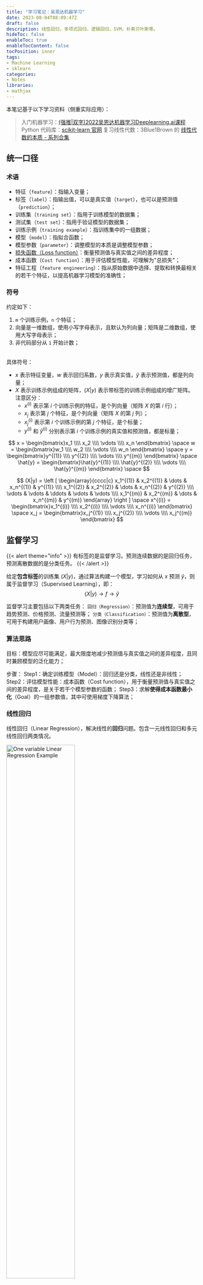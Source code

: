 ```yaml
---
title: "学习笔记：吴恩达机器学习"
date: 2023-08-04T08:09:47Z
draft: false
description: 线性回归，多项式回归，逻辑回归，SVM，朴素贝叶斯等。
hideToc: false
enableToc: true
enableTocContent: false
tocPosition: inner
tags:
- Machine Learning
- sklearn
categories:
- Notes
libraries:
- mathjax
---
```


本笔记基于以下学习资料（侧重实际应用）：
> 入门机器学习：[(强推|双字)2022吴恩达机器学习Deeplearning.ai课程](https://www.bilibili.com/video/BV1Pa411X76s/)
> Python 代码库：[scikit-learn 官网](https://scikit-learn.org/stable/index.html)
> 复习线性代数：3Blue1Brown 的 [线性代数的本质 - 系列合集](https://www.bilibili.com/video/BV1ys411472E/)

## 统一口径

### 术语

- 特征（`feature`）：指输入变量；
- 标签（`label`）：指输出值，可以是真实值（`target`），也可以是预测值（`prediction`）；
- 训练集（`training set`）：指用于训练模型的数据集；
- 测试集（`test set`）：指用于验证模型的数据集；
- 训练示例（`training example`）：指训练集中的一组数据；
- 模型（`model`）：指拟合函数；
- 模型参数（`parameter`）：调整模型的本质是调整模型参数；
- [损失函数（Loss function）](#LossFunction)：衡量预测值与真实值之间的差异程度；
- 成本函数（`Cost function`）：用于评估模型性能，可理解为"总损失"；
- 特征工程（`feature engineering`）：指从原始数据中选择、提取和转换最相关的若干个特征，以提高机器学习模型的准确性；

### 符号

约定如下：
1. `m` 个训练示例，`n` 个特征；
2. 向量是一维数组，使用小写字母表示，且默认为列向量；矩阵是二维数组，使用大写字母表示；
3. 非代码部分从 `1` 开始计数；
<!-- 4. 模型默认为标量函数 $f: \mathbb{R}^n \to \mathbb{R}$； -->

<br>具体符号：
- $x$ 表示特征变量，$w$ 表示回归系数，$y$ 表示真实值，$\hat{y}$ 表示预测值，都是列向量；
- $X$ 表示训练示例组成的矩阵，$(X|y)$ 表示带标签的训练示例组成的增广矩阵。注意区分：
  - $x^{(i)}$ 表示第 $i$ 个训练示例的特征，是个列向量（矩阵 $X$ 的第 $i$ 行）；
  - $x_j$ 表示第 $j$ 个特征，是个列向量（矩阵 $X$ 的第 $j$ 列）；
  - $x_j^{(i)}$ 表示第 $i$ 个训练示例的第 $j$ 个特征，是个标量；
  - $y^{(i)}$ 和 $\hat{y}^{(i)}$ 分别表示第 $i$ 个训练示例的真实值和预测值，都是标量；
<!-- 说明：$x \in \mathbb{R}^n, \space w \in \mathbb{R}^n, \space y \in \mathbb{R}, \space \hat{y} \in \mathbb{R}, \space X \in \mathbb{R}^{m \times n}$ -->

$$
x = \begin{bmatrix}x_1 \\\\ x_2 \\\\ \vdots \\\\ x_n \end{bmatrix}
\space
w = \begin{bmatrix}w_1 \\\\ w_2 \\\\ \vdots \\\\ w_n \end{bmatrix}
\space
y = \begin{bmatrix}y^{(1)} \\\\ y^{(2)} \\\\ \vdots \\\\ y^{(m)} \end{bmatrix}
\space
\hat{y} = \begin{bmatrix}\hat{y}^{(1)} \\\\ \hat{y}^{(2)} \\\\ \vdots \\\\ \hat{y}^{(m)} \end{bmatrix}
\space
$$

$$
(X|y) = \left [
\begin{array}{cccc|c}
  x_1^{(1)} & x_2^{(1)} & \dots & x_n^{(1)} & y^{(1)} \\\\ 
  x_1^{(2)} & x_2^{(2)} & \dots & x_n^{(2)} & y^{(2)} \\\\ 
  \vdots & \vdots & \ddots & \vdots & \vdots \\\\ 
  x_1^{(m)} & x_2^{(m)} & \dots & x_n^{(m)} & y^{(m)} 
\end{array}
\right ]
\space
x^{(i)} = \begin{bmatrix}x_1^{(i)} \\\\ x_2^{(i)} \\\\ \vdots \\\\ x_n^{(i)} \end{bmatrix}
\space
x_j = \begin{bmatrix}x_j^{(1)} \\\\ x_j^{(2)} \\\\ \vdots \\\\ x_j^{(m)} \end{bmatrix}
$$

## 监督学习

{{< alert theme="info" >}}
有标签的是监督学习。预测连续数据的是回归任务，预测离散数据的是分类任务。
{{< /alert >}}

给定**包含标签**的训练集 $(X|y)$，通过算法构建一个模型，学习如何从 $x$ 预测 $\hat{y}$，则属于监督学习（Supervised Learning），即：$$ (X|y) \to f \to \hat{y} $$

监督学习主要包括以下两类任务：
`回归（Regression）`：预测值为**连续型**，可用于趋势预测、价格预测、流量预测等；
`分类（Classification）`：预测值为**离散型**，可用于构建用户画像、用户行为预测、图像识别分类等；

### 算法思路

目标：模型应尽可能满足，最大限度地减少预测值与真实值之间的差异程度，且同时兼顾模型的泛化能力；

步骤：
Step1：确定训练模型（Model）：回归还是分类，线性还是非线性；
Step2：评估模型性能：成本函数（Cost function），用于衡量预测值与真实值之间的差异程度，是关于若干个模型参数的函数；
Step3：求解**使得成本函数最小化**（Goal）的一组参数值，其中可使用梯度下降算法；

### 线性回归

线性回归（Linear Regression），解决线性的**回归**问题。包含一元线性回归和多元线性回归两类情况。

<img src='https://scikit-learn.org/stable/_images/sphx_glr_plot_ols_001.png' alt='One variable Linear Regression Example' width='60%'>

#### 原理

##### 模型

$$ 
f_{w,b}(x) = w \cdot x + b = 
\begin{bmatrix}
  w_1 \\\\
  w_2 \\\\
  \vdots \\\\
  w_n 
\end{bmatrix} 
\cdot 
\begin{bmatrix}
  x_1 \\\\
  x_2 \\\\ 
  \vdots \\\\
  x_n 
\end{bmatrix} + b =
\sum_{j=1}^{n} w_j \cdot x_j + b \tag{Model}
$$

说明：当 n = 1 时，对应一元线性回归；当 n >= 2 时，对应多元线性回归；

##### 模型参数

$w$：回归系数，分别对应 n 个特征的权重（weights）或系数（coefficients），是向量；
$b$：偏差（bias）或截距（intercept），是标量；

##### 成本函数

[MSE](#mse) 指**预测值与真实值之间误差的平方和的均值**，取值越小说明预测越准，模型性能越好。代入模型对应的预测值，计算公式如下：

<!-- 坑：这里是因为“下划线被解释成Markdown语法了，因此需要加\转义” 参考 https://github.com/theme-next/hexo-theme-next/issues/826 {\lVert w \rVert}\_1 正常不需要加，但为了渲染需要加-->
$$
\begin{split}
MSE &= \frac{1}{m} \sum_{i=1}^{m} (f_{w,b}(x^{(i)}) - y^{(i)})^2 \\\\
&= \frac{1}{m} \sum_{i=1}^{m} (w \cdot x^{(i)} + b - y^{(i)})^2 \\\\
&= \frac{1}{m} {\lVert X \cdot w + b - y \rVert}\_2^2
\end{split}
$$

在机器学习中，基于 MSE 共以下三种常见成本函数：

$$ J(w,b) = \frac{1}{2} MSE \tag{普通最小二乘回归} $$

$$ J(w,b) = \frac{1}{2} MSE + \alpha {\lVert w \rVert}\_1 \tag{Lasso 回归} $$

$$ J(w,b) = \frac{1}{2} MSE + \alpha {\lVert w \rVert}\_2^2 \tag{岭回归} $$

说明：
1. 使用 $\frac{1}{2} MSE$，仅是为了在求导数/偏导数时消去常数 2，并不影响结果；
2. $(w, b)$ 在模型 $f_{w,b}(x)$ 中是参数，在成本函数 $J(w,b)$ 中是变量；
3. `套索回归（Lasso）`：用于**特征选择**，即让回归系数稀疏（sparse）。是在普通最小二乘的基础上，添加了回归系数的 [L1 范数](#VectorNorms) 作为惩罚项；
4. `岭回归（Ridge）`：用于**防止过拟合**。是在普通最小二乘的基础上，添加了回归系数的 [L2 范数](#VectorNorms) 的平方作为惩罚项；
5. 参数 $\alpha$：非负标量，作为伸缩系数，为了控制惩罚项的大小。

##### 目标

求解一组模型参数 $(w,b)$ 使得成本函数 $J$ 最小化。

$$ \min_{w,b} J(w,b) $$

#### 示例

##### 一元线性回归

以下示例来源于 sklearn 的糖尿病数据集。

```python
import numpy as np
import matplotlib.pyplot as plt
from sklearn.datasets import load_diabetes
from sklearn.linear_model import LinearRegression
from sklearn.model_selection import train_test_split
from sklearn.metrics import mean_squared_error, r2_score

# 加载数据集：仅取其中一个特征，并拆分训练集/测试集（7/3）
features, target = load_diabetes(return_X_y=True)
feature = features[:, np.newaxis, 2]
X_train, X_test, y_train, y_test = train_test_split(feature, target, test_size=0.3, random_state=8)
print('特征数量：{} 个（原始数据集共 {} 个特征）\n总样本量：共 {} 组，其中训练集 {} 组，测试集 {} 组'.format(feature.shape[1], features.shape[1], target.shape[0], X_train.shape[0], X_test.shape[0]))

# 创建线性回归模型并拟合数据
model = LinearRegression()
model.fit(X_train, y_train)

# 获取模型参数
w = model.coef_
b = model.intercept_
print('模型参数：w={}, b={}'.format(w, b))

# 衡量模型性能：R2 和 MSE
y_train_pred = model.predict(X_train)
y_test_pred = model.predict(X_test)
# R2（决定系数，1最佳），计算等同于 r2_score(y_true, y_pred)
r2_train = model.score(X_train, y_train)
r2_test = model.score(X_test, y_test)
# MSE（均方误差）
mse_train = mean_squared_error(y_train, y_train_pred)
mse_test = mean_squared_error(y_test, y_test_pred)
print('模型性能：\n  训练集：R2={:.3f}, MSE={:.3f}\n  测试集：R2={:.3f}, MSE={:.3f}'.format(r2_train, mse_train, r2_test, mse_test))

# 绘图
plt.title('LinearRegression (One variable)')
plt.scatter(X_train, y_train, color='red', marker='X')
plt.plot(X_test, y_pred, linewidth=3)
plt.legend(['training points', 'model: $y={:.2f}x+{:.2f}$'.format(w[0], b)])
plt.savefig('LinearRegression_diabetes.svg')
```
<img src='https://user-images.githubusercontent.com/46241961/273402064-fdd2a737-a691-45bc-8c17-6f921e02d487.svg' alt='一元线性回归-糖尿病数据集' width=80%>

##### 多元线性回归

以下示例来源于 sklearn 的糖尿病数据集，选取了所有的特征，并对比了普通最小二乘/Lasso/Ridge 三种回归模型的性能。

```python
import numpy as np
import matplotlib.pyplot as plt
from sklearn.datasets import load_diabetes
from sklearn.linear_model import LinearRegression, Lasso, Ridge
from sklearn.model_selection import train_test_split
from sklearn.metrics import mean_squared_error

# 加载数据集：取所有特征，并拆分训练集/测试集（7/3）
features, target = load_diabetes(return_X_y=True)
X_train, X_test, y_train, y_test = train_test_split(features, target, test_size=0.3, random_state=8)
print('特征数量：{} 个\n总样本量：共 {} 组，其中训练集 {} 组，测试集 {} 组'.format(features.shape[1], target.shape[0], X_train.shape[0], X_test.shape[0]))

def _models(alpha=1):
    lr = LinearRegression().fit(X_train, y_train) # 第一种：普通最小二乘回归
    lasso = Lasso(alpha=alpha).fit(X_train, y_train) # 第二种：Lasso/L1/套索回归
    ridge = Ridge(alpha=alpha).fit(X_train, y_train) # 第三种：Ridge/L2/岭回归
    return lr, lasso, ridge

# 对比四组 alpha 取值
alphas_list = [0.05, 0.1, 0.5, 1]

for i in range(len(alphas_list)):
    alpha = alphas_list[i]
    print('\n======== alpha={} ========'.format(alpha))
    
    # 对比三种线性模型
    models = _models(alpha=alpha)
    for model in models:    
        # 模型参数
        w = model.coef_
        b = model.intercept_

        # 模型性能：R2 和 MSE
        r2_train = model.score(X_train, y_train)
        r2_test = model.score(X_test, y_test)
        mse_train = mean_squared_error(y_train, model.predict(X_train))
        mse_test = mean_squared_error(y_test, model.predict(X_test))
    
        # 打印
        model_name = model.__class__.__name__
        print('{}：\n  模型参数：w={}, b={:.3f}\n  训练集：R2={:.3f}, MSE={:.3f}\n  测试集：R2={:.3f}, MSE={:.3f}'.format(model_name, w, b, r2_train, mse_train, r2_test, mse_test))
```

### 多项式回归

多项式回归（Polynomial regression），解决非线性的**回归**问题。

核心思想是将非线性问题转化为线性问题。

#### 原理

目标：求解一组模型参数 $(\vec{w},b)$ 使得成本函数 $J$ 最小化。


$$ f_{w,b}(x) = w_1x + w_2x^2 + b \tag{Model1} $$
$$ f_{w,b}(x) = w_1x + w_2x^2 + w_3x^3 + b \tag{Model2} $$
$$ f_{w,b}(x) = w_1x_1 + w_2x_2 + w_3x_1x_2 + w_4x_1^2 + w_5x_2^2 + b \tag{Model3} $$

$$ J(w,b) =  \tag{Cost function}$$

$$ \min_{\vec{w},b} J(w,b) \tag{Goal} $$

其中，模型参数如下:
- $w$：分别对应各项的权重（weights）或系数（coefficients）；
- $b$：偏差（bias）或截距（intercept）；

说明：上述 Model1、Model2、Model3 依次是一元二次多项式、一元三次多项式、二元二次多项式。

#### 示例

以下示例为一元三次多项式。

```python
import numpy as np
import matplotlib.pyplot as plt
from sklearn.preprocessing import PolynomialFeatures
from sklearn.linear_model import LinearRegression
from sklearn.metrics import mean_squared_error, r2_score

rng = np.random.RandomState(0)

# 数据集
x = np.linspace(-3, 7, 10)
y = np.power(x, 3) + np.power(x, 2) + x + 1 + rng.randn(1)
X = x[:, np.newaxis]

# 绘制训练集
plt.figure(figsize=(8, 6))
plt.scatter(X, y, color='red', marker='X')
legend_names = ['training points']

# 多项式特征的线性回归模型
for degree in range(10):
    # 创建多项式特征
    poly = PolynomialFeatures(degree=degree)
    X_poly = poly.fit_transform(X)
    
    # 创建线性回归模型：X_poly 与 y 为线性关系
    model = LinearRegression()
    model.fit(X_poly, y)

    # 使用模型预测
    y_pred = model.predict(X_poly)
    
    # 获取模型参数和性能指标
    w = model.coef_
    b = model.intercept_
    mse = mean_squared_error(y, y_pred) # 均方误差
    r2 = r2_score(y, y_pred) # 决定系数
    print('当 degree 取 {} 时，mse={}, r2={}, 模型参数 w={}, b={:.4f}'.format(degree, round(mse, 3), r2, w, b))

    # 绘图
    plt.plot(X, y_pred)
    legend_names.append('degree {}: mse {}, r2 {}'.format(degree, round(mse, 3), r2))

# 添加图例
plt.legend(legend_names)
plt.savefig('PolynomialFeatures_LinearRegression.svg')
```
<img src='https://user-images.githubusercontent.com/46241961/272204746-6f8c1665-2d34-40fc-ae86-29e8d0d7a942.svg' alt='PolynomialFeatures_LinearRegression' width='80%'>

### 逻辑回归

logistic regression，解决**分类**问题。

（binary classification）

true: 1, positive class
false: 0, negative class

logistic/sigmoid function

$$
z = \vec{w} \cdot \vec{x} + b \\\\
g(z) = \frac{1}{1+e^{-z}}
$$

$$
g(z) = g(\vec{w} \cdot \vec{x} + b) = \frac{1}{1+e^{-(\vec{w} \cdot \vec{x} + b)}} = P(y=1|x;\vec{w},b)
$$

### 决策树

Decison tree，解决**分类**问题。

- 根节点：无入多出
- 内部节点：一入多出
- 叶子结点：一入无出

熵

基尼系数

### 随机森林

Random forest，解决**分类**问题。

回归问题：求均值
分列问题：求众数

### SVM

支持向量机，解决**分类**问题。

属于线性分类器。非线性问题，可通过 kernal SVM 解决（映射到高维）；

超平面：
- 决策分界面（decision boundary）
- 边界分界面（margin boundary）

Hard-margin SVM
Soft-margin SVM：加入了容错率

### 朴素贝叶斯

Nbayes，解决**分类**问题。

### K近邻

KNN (K-Nearest Neighbors)，解决**分类+回归**问题。

### 神经网络

Neural Network，解决**分类+回归**问题。

## 无监督学习<a id="UnsupervisedLearning"></a>

训练集中**不包含标签**，则属于无监督学习（Unsupervised Learning），即 `(features) -> Model`.

共分为两大类任务：
- `聚类（Clustering）`
- `降维（Dimensionality reduction）`

### 算法思路

### K-means

解决**聚类**问题。

- K-means：将 n 个点分为 k 个簇，使得簇内具有较高的相似度，簇间具有较低的相似度；（欧氏距离）
- 
### DBSCAN

解决**聚类**问题。

- DBSCAN（密度聚类）：将 n 个点分为三类，然后删除噪音点；（曼哈顿距离）
  - 核心点：在半径 eps（两个样本被看做邻域的最大举例） 内的点的个数超过 min_samples（簇的样本数）；
  - 边界点：在半径 eps 内的点的个数不超过 min_samples，但落在核心点的邻域内；
  - 噪音点：既不是核心点，也不是边界点；

### PCA

解决**降维**问题。

- PCA：主成分分析；

<!-- ## 强化学习

（Reinforcement Learning）：有延迟和稀疏的反馈标签； -->

## 模型评估

模型评估的目标是**选出泛化能力最优的模型**。

### 评估方法

留出法（Hold-out）：拆分训练集和测试集

交叉验证法（Cross Validation）：将数据集分成 N 块，使用 N-1 块进行训练，再用最后一块进行测试；

自助法（Bootstrap）：

### 损失函数<a id='LossFunction'></a>

{{< alert theme="info" >}}
损失函数可理解为评估"损失"的方法，成本函数可理解为实际的"总损失"。
{{< /alert >}}

损失函数用于**衡量预测值与真实值之间的差异程度**，一般使用 $L(f(x), y)$ 表示；

成本函数用于**评估模型性能**，一般使用 $J$ 表示，且通常：

$$
J = \frac{1}{m} \displaystyle \sum_{i=1}^{m} L\left(f(x^{(i)}), y^{(i)}\right)
$$

{{< notice info >}}
模型参数是成本函数的变量。
{{< /notice >}}

#### 最小二乘误差

适用于线性回归模型。

$$
L(f_{w,b}(x), y) = \left(f_{w,b}(x) - y\right)^2
$$

#### Logistic 损失

适用于逻辑回归模型。

$$
L(f_{w,b}(x), y) = 
\begin{cases}
-log\left(f_{w,b}(x)\right) & if\ y = 1 \\\\
-log\left(1-f_{w,b}(x)\right) & if\ y = 0 \\\\
\end{cases}
$$
即
$$
-ylog(f_{w,b}(x)) - (1-y)log(f_{w,b}(x))
$$ 

### 回归指标

#### MAE

MAE（Mean Absolute Error），平均绝对误差。

$$ MAE = \frac{1}{m} \sum_{i=1}^{m} \lvert \hat{y}^{(i)} - y^{(i)} \rvert $$

#### MAPE

MAPE（Mean Absolute Percentage Error），平均绝对百分误差。

$$ MAPE = \frac{100}{m} \sum_{i=1}^{m} \lvert \frac{y^{(i)} - \hat{y}^{(i)}}{y^{(i)}} \rvert $$

#### MSE<a id="mse"></a>

MSE（Mean Squared Error），均方误差。最小二乘法的均值版，常用于线性回归模型的成本函数。

$$ MSE = \frac{1}{m} \sum_{i=1}^{m} (\hat{y}^{(i)} - y^{(i)})^2 $$

#### RMSE

RMSE（Root Mean Square Error），均方根误差。

$$ RMSE = \sqrt{MSE} $$

#### R<sup>2</sup>

R<sup>2</sup> (coefficient of determination)，决定系数。衡量**总误差（客观存在且无关回归模型）中可以被回归模型解释的比例**，即拟合程度。

$$ R^2 = \frac{SSR}{SST} = 1- \frac{SSE}{SST} $$

说明：
当 $R^2 \to 1$ 时，表明拟合程度越好，因为此时 SSR 趋向于 SST（或 SSE 趋向于 0）；
当 $R^2 \to 0$ 时，表明拟合程度越差，因为此时 SSR 趋向于 0（或 SSE 趋向于 SST）；

{{< expand "关于 SST/SSR/SSE">}}

{{< boxmd >}}
助记小技巧：**T** is short for total, **R** is short for regression, **E** is short for error.
{{< /boxmd >}}

SST (sum of squares total)，总平方和，用于衡量**真实值**相对**均值**的离散程度。SST 客观存在且与回归模型无关；

$$ SST = \sum_{i=1}^{m} (y^{(i)} - \bar{y})^2 $$

SSR (sum of squares due to regression)，回归平方和，用于衡量**预测值**相对**均值**的离散程度。当 SSR = SST 时，回归模型完美；

$$ SSR = \sum_{i=1}^{m} (\hat{y}^{(i)} - \bar{y})^2 $$

SSE (sum of squares error)，误差平方和，用于衡量**预测值**相对**真实值**的离散程度；

$$ SSE = \sum_{i=1}^{m} (\hat{y}^{(i)} - y^{(i)})^2 $$

且三者之间的关系是 $SST = SSR + SSE$.

{{< /expand >}}

<img src='https://user-images.githubusercontent.com/46241961/273468625-e2263610-af8d-4ada-9cf9-9c25eef6c3c3.svg' alt='LinearRegression_SST_SSR_SSE' width='80%'>

### 分类指标

#### 混淆矩阵

（confusion matrix）

用于分类模型的效果评估。以下以二分类模型为例：

| 预测/实际&nbsp;&nbsp;&nbsp; | Positive&nbsp;&nbsp;&nbsp; | Negative&nbsp;&nbsp;&nbsp; |
| ---------- | ---------- | ---------- |
| **Positive** | TP  | FP&nbsp;&nbsp;&nbsp; | 
| **Negative** | FN  | TN&nbsp;&nbsp;&nbsp; | 

- 准确率（accuracy）：指预测正确的比例，即 $\frac{TP+TN}{TP+TN+FP+FN}$
- 精确率（precision）：也称作查准率，指预测为正中实际为正的比例，即 $\frac{TP}{TP+FP}$
- 召回率（recall）：也称作查全率，指实际为正中预测为正的比例，即 $\frac{TP}{TP+FN}$
- F1：$\frac{2 \times	 精确率 \times 召回率}{精确率 + 召回率}$

#### ROC

[深入介紹及比較ROC曲線及PR曲線](https://medium.com/nlp-tsupei/roc-pr-%E6%9B%B2%E7%B7%9A-f3faa2231b8c)

用于分类模型的效果评估，以可视化的方式。

## 特征工程

### 特征缩放

特征缩放（Feature Scaling）是一种用于**标准化自变量或特征范围**的方法。

背景：不同特征之间的取值范围差异较大，导致梯度下降运行低效。特征缩放使得不同特征之间的取值范围差异，降低至可比较的范围。
  - 除上限，如 [200, 1000] -> [0.2, 1]

目标：为了使梯度下降运行的更快，最终提高模型训练性能。

经验值：
- 太大或者太小都需要：如[-0.001, 0.001]、[-100, 100]；
- 通常[-3, 3]范围内，不需要；

#### 均值归一化

Mean Normalization，与均值的差异 / 上下限的整体差异：

$$
x^{\prime} = \frac{x - \mu}{max(x) - min(x)}
$$

#### Z 分数归一化

Z-score normalization，与均值的差异 / 标准差：

$$
x^{\prime} = \frac{x - \mu}{\sigma}
$$

其中标准差（Standard Deviation）$\sigma$ 计算公式如下：

$$
\sigma = \sqrt{\frac{\sum {(x - \mu)}^2}{n}}
$$

## 恶补数学

### 梯度

{{< alert theme="info" >}}
**梯度是一个向量，沿着梯度方向函数值上升最快，逆着梯度方向函数值下降最快。**
{{< /alert >}}

给定任意 $n$ (>=2) 元**可微**函数 $$ f(x_1, x_2,..., x_n) $$

则函数 $f$ 的**偏导数构成的向量**，称为梯度，记作 $grad f$ 或 $\nabla f$，即：

$$
grad f = \nabla f = (\frac{\partial f}{\partial x_1}, \frac{\partial f}{\partial x_2},..., \frac{\partial f}{\partial x_n})
$$

[梯度下降算法](#梯度下降算法) 用于求解局部极小值的问题。

{{< expand "关于偏导数">}}

函数 $f$ 对自变量 $x_j$ 的偏导数，指保持其他自变量不变，当 $x_j$ 发生增量 $\Delta x_j$ 且趋向于零即 $\displaystyle \lim_{{\Delta x_j} \to 0} $ 时，函数 $f$ 的`瞬时变化率`：

$$ \frac{\partial f}{\partial x_j} = \lim_{{\Delta x_j} \to 0} \frac{\Delta f}{\Delta x_j} = \lim_{{\Delta x_j} \to 0} \frac{f(x_j + {\Delta x_j}, ...) - f(x_j, ...)}{\Delta x_j}
$$

注意，可微一定可导，即任意给定点的邻域内所有偏导数存在且连续。

{{< /expand >}}

### 向量矩阵运算

#### 向量加减法

$$
\begin{bmatrix}a \\\\ b \\\\ c \end{bmatrix}
\pm
\begin{bmatrix}d \\\\ e \\\\ f \end{bmatrix} =
\begin{bmatrix}a \pm d \\\\ b \pm e \\\\ c \pm f \end{bmatrix}
$$

#### 向量乘法

点积（Dot product），也称作点乘、内积，运算结果是一个标量。

$$
\begin{bmatrix}a \\\\ b \\\\ c \end{bmatrix}
\cdot
\begin{bmatrix}d \\\\ e \\\\ f \end{bmatrix} =
ad + be + cf 
$$

叉积（Cross product），也称作叉乘、外积，运算结果是一个向量。

$$
\begin{bmatrix}a \\\\ b \\\\ c \end{bmatrix}
\times
\begin{bmatrix}d \\\\ e \\\\ f \end{bmatrix} =
\left|
  \begin{matrix}
  \vec{i} & \vec{j} & \vec{k} \\\\ 
  a & b & c \\\\
  d & e & f
  \end{matrix}
\right| =
(bf-ce)\vec{i} - (af-cd)\vec{j} + (ae-bd)\vec{k} = 
\begin{bmatrix}bf-ce \\\\ -(af-cd) \\\\ ae-bd \end{bmatrix}
$$

#### 矩阵向量乘法

{{< alert theme="info" >}}
**矩阵是一组线性变换的组合**。
{{< /alert >}}

理解：将矩阵的列向量看作一组新的基向量 $(\vec{u}, \vec{v}, \vec{w})$（非严谨说法，帮助理解），则矩阵向量乘法的几何意义是，该向量在新基向量下的新向量，也就是发生了一次线性变化。

$$
\begin{bmatrix}a & b & c \\\\ d & e & f \\\\ g & h & i \end{bmatrix}
\begin{bmatrix}x \\\\ y \\\\ z \end{bmatrix} = 
x \begin{bmatrix}a \\\\ d \\\\ g \end{bmatrix} + 
y \begin{bmatrix}b \\\\ e \\\\ h \end{bmatrix} + 
z \begin{bmatrix}c \\\\ f \\\\ i \end{bmatrix} = 
\begin{bmatrix}ax+by+cz \\\\ dx+ey+fz \\\\ gx+hy+iz \end{bmatrix}
$$

特别的，当矩阵取单位矩阵时，该向量经过线性变化后，仍等于该向量。

$$
\begin{bmatrix}1 & 0 & 0 \\\\ 0 & 1 & 0 \\\\ 0 & 0 & 1 \end{bmatrix}
\begin{bmatrix}x \\\\ y \\\\ z \end{bmatrix} = 
x \begin{bmatrix}1 \\\\ 0 \\\\ 0 \end{bmatrix} + 
y \begin{bmatrix}0 \\\\ 1 \\\\ 0 \end{bmatrix} + 
z \begin{bmatrix}0 \\\\ 0 \\\\ 1 \end{bmatrix} = 
\begin{bmatrix}x \\\\ y \\\\ z \end{bmatrix}
$$

#### 矩阵矩阵乘法

理解：多次线性变化的叠加。

### 范数

{{< alert theme="info" >}}
**范数是一个函数，用于量化向量或矩阵的大小，即将向量或矩阵映射为一个标量。**
{{< /alert >}}

#### 向量范数<a id="VectorNorms"></a>

向量 $x = \begin{pmatrix}x_1 & x_2 & \dots & x_n \end{pmatrix}$ 的 p 范数定义如下：

$$ 
L_p(x) = {\lVert x \rVert}\_p = \left(\sum_{j=1}^{n} {\lvert x_j \rvert}^p\right)^{1/p}
$$

则当 p 依次取 $-\infty, 1, 2, +\infty$ 时，分别对应如下范数：

$$ 
{\lVert x \rVert}\_{-\infty} = \lim_{p \to -\infty} \left(\sum_{j=1}^{n} {\lvert x_j \rvert}^p\right)^{1/p} = 
\min_{j} {\lvert x_j \rvert} 
$$

$$ 
{\lVert x \rVert}\_1 = \sum_{j=1}^{n} {\lvert x_j \rvert} \tag{L1}
$$

$$ 
{\lVert x \rVert}\_2 = \left(\sum_{j=1}^{n} {\lvert x_j \rvert}^2\right)^{1/2} \tag{L2}
$$

$$ 
{\lVert x \rVert}\_{+\infty} = \lim_{p \to +\infty} \left(\sum_{j=1}^{n} {\lvert x_j \rvert}^p\right)^{1/p} = 
\max_{j} {\lvert x_j \rvert}
$$

补充说明：
1. L1 范数，也称作[曼哈顿距离](#ManhattanDistance)；
2. L2 范数，也称作[欧氏距离](#EuclideanDistance)，可用于计算向量的模；
3. L$+\infty$ 范数，也称作[切比雪夫距离](#ChebyshevDistance)或最大范数；

#### 矩阵范数<a id="MatrixNorms"></a>

### 距离函数

{{< alert theme="info" >}}
**距离函数在机器学习中常用于相似性度量，距离越近，则相似性越高。**
{{< /alert >}}

对于 n 维空间中两点 $x = \begin{pmatrix}x_1 & x_2 & \dots & x_n \end{pmatrix}$ 和 $y = \begin{pmatrix}y_1 & y_2 & \dots & y_n \end{pmatrix}$，可将两点间的距离计算问题转化为量化**差向量 $x - y$ 的大小问题**。

以下式 $(1) (2) (3) (4)$ 用到了范数，依次对应 L1、L2、L$\infty$、Lp 范数；

#### 曼哈顿距离<a id="ManhattanDistance"></a>

$$ \sum_{j=1}^{n} \lvert x_j - y_j \rvert \tag{1} $$

#### 欧氏距离<a id="EuclideanDistance"></a>

$$ \sqrt{\sum_{j=1}^{n} (x_j - y_j)^2} \tag{2} $$

#### 切比雪夫距离<a id="ChebyshevDistance"></a>

$$ \max_{j} {\lvert x_j - y_j \rvert} \tag{3} $$

#### 闵可夫斯基距离<a id="MinkowskiDistance"></a>

是含参数 p 的距离函数。当 p 依次取 1, 2, $\infty$ 时，分别对应曼哈顿距离、欧氏距离、切比雪夫距离；

$$ \left(\sum_{j=1}^{n} {\lvert x_j - y_j \rvert}^p\right)^{1/p} \tag{4} $$

#### 马氏距离

？？协方差距离

#### 汉明距离

#### 杰卡德距离


## 附

- 余弦相似度（cosine similarity）：用两个向量夹角的余弦值衡量两个样本差异的大小；（越接近于1，说明夹角越接近于0，表明越相似）

一些术语概念：
- 协方差：线性相关性程度。若协方差为0则线性无关；
- 特征向量：矩阵的特征向量。数据集结构的非零向量；空间中每个点对应的一个坐标向量。

### 梯度下降算法<a id="梯度下降算法"></a>

梯度下降（Gradient Descent）是一种迭代优化算法，用于求解任意一个可微函数的**局部最小值**。在机器学习中，常用于**最小化成本函数**，即最大程度减小预测值与真实值之间的误差。即：

给定成本函数 $J(w_1,w_2,...,w_n)$，求解一组 $(w_1,w_2,...,w_n)$，使得
$$ \min_{w_1,w_2,...,w_n} J(w_1,w_2,...,w_n) $$

实现的核心原理：<mark>**沿着梯度反方向，函数值下降最快**。</mark>

选定初始位置 $(w_1,w_2,...,w_n)$，通过重复以下步骤，直至收敛，即可得到局部最小值的解：

$$
\begin{equation} 
  \begin{pmatrix}
    w_1 \\\\
    w_2 \\\\
    \vdots \\\\
    w_n \\\\
  \end{pmatrix}
    \rightarrow
  \begin{pmatrix}
    w_1 \\\\
    w_2 \\\\
    \vdots \\\\
    w_n \\\\
  \end{pmatrix}
    - \alpha
  \begin{pmatrix}
    \frac{\partial J}{\partial w_1} \\\\
    \frac{\partial J}{\partial w_2} \\\\
    \vdots \\\\
    \frac{\partial J}{\partial w_n} \\\\
  \end{pmatrix}
\end{equation}
$$

其中：
- $\alpha$ 指学习率（Learning rate），也称作步长，决定了迭代的次数。注意 $\alpha \geq 0$，因为需要沿着梯度反方向迭代；
- 假设 $\vec{w}$ 表示点坐标对应的向量，则上述迭代步骤可使用梯度简写为：
  $$
  \vec{w} \rightarrow \vec{w} - \alpha \nabla J
  $$

#### 选择学习率

方法：给定不同 $\alpha$ 运行梯度下降时，绘制 $J$ 和 迭代次数的图，通过观察 $J$ **是否单调递减直至收敛**来判断 $\alpha$ 的选择是否合适；
  - 单调递增或有增有减：$\alpha$ 太大，步子迈大了，应该降低 $\alpha$；
  - 单调递减但未收敛：$\alpha$ 太小，学习太慢，应该提升 $\alpha$；

经验值参考：[0.001, 0.01, 0.1, 1] 或者 [0.001, 0.003, 0.01, 0.03, 0.1, 0.3, 1]


#### 梯度分类

- 批量梯度下降（Batch Gradient Descent）：使用训练集中的所有数据
- 随机梯度下降（SGD）：？？根据每个训练样本进行参数更新

### 过拟合

解决过拟合的方法：
1. 收集更多的训练示例；
2. 特征值选择；
3. 正则化；


<img src='https://www.nvidia.cn/content/dam/en-zz/Solutions/gtcf20/data-analytics/nvidia-ai-data-science-workflow-diagram.svg'>

<img src='https://easyai.tech/wp-content/uploads/2022/08/523c0-2019-08-21-application.png.webp'>

<img src='https://www.tibco.com/sites/tibco/files/media_entity/2021-05/random-forest-diagram.svg'>

<img src='https://miro.medium.com/v2/resize:fit:1204/format:webp/1*iWHiPjPv0yj3RKaw0pJ7hA.png'>